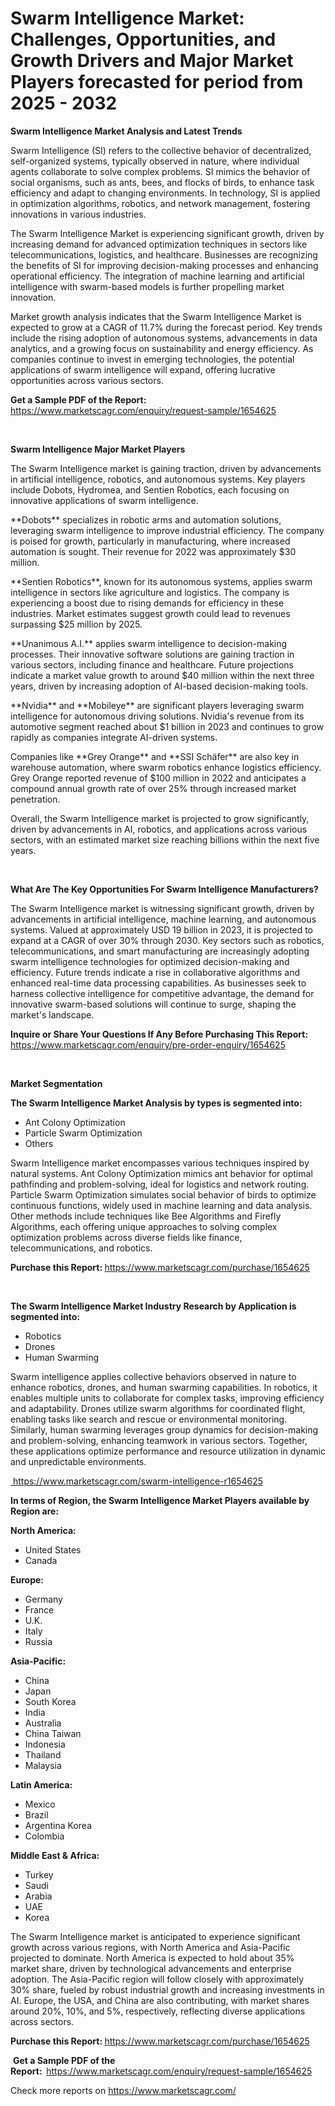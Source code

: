 <p><h1>Swarm Intelligence Market: Challenges, Opportunities, and Growth Drivers and Major Market Players forecasted for period from 2025 - 2032</h1></p><p><strong>Swarm Intelligence Market Analysis and Latest Trends</strong></p>
<p><p>Swarm Intelligence (SI) refers to the collective behavior of decentralized, self-organized systems, typically observed in nature, where individual agents collaborate to solve complex problems. SI mimics the behavior of social organisms, such as ants, bees, and flocks of birds, to enhance task efficiency and adapt to changing environments. In technology, SI is applied in optimization algorithms, robotics, and network management, fostering innovations in various industries.</p><p>The Swarm Intelligence Market is experiencing significant growth, driven by increasing demand for advanced optimization techniques in sectors like telecommunications, logistics, and healthcare. Businesses are recognizing the benefits of SI for improving decision-making processes and enhancing operational efficiency. The integration of machine learning and artificial intelligence with swarm-based models is further propelling market innovation.</p><p>Market growth analysis indicates that the Swarm Intelligence Market is expected to grow at a CAGR of 11.7% during the forecast period. Key trends include the rising adoption of autonomous systems, advancements in data analytics, and a growing focus on sustainability and energy efficiency. As companies continue to invest in emerging technologies, the potential applications of swarm intelligence will expand, offering lucrative opportunities across various sectors.</p></p>
<p><strong>Get a Sample PDF of the Report:&nbsp;</strong> <a href="https://www.marketscagr.com/enquiry/request-sample/1654625?utm_campaign=2460&utm_medium=2&utm_source=Github&utm_content=ia&utm_term=06032025&utm_id=swarm-intelligence">https://www.marketscagr.com/enquiry/request-sample/1654625</a></p>
<p>&nbsp;</p>
<p><strong>Swarm Intelligence Major Market Players</strong></p>
<p><p>The Swarm Intelligence market is gaining traction, driven by advancements in artificial intelligence, robotics, and autonomous systems. Key players include Dobots, Hydromea, and Sentien Robotics, each focusing on innovative applications of swarm intelligence.</p><p>**Dobots** specializes in robotic arms and automation solutions, leveraging swarm intelligence to improve industrial efficiency. The company is poised for growth, particularly in manufacturing, where increased automation is sought. Their revenue for 2022 was approximately $30 million.</p><p>**Sentien Robotics**, known for its autonomous systems, applies swarm intelligence in sectors like agriculture and logistics. The company is experiencing a boost due to rising demands for efficiency in these industries. Market estimates suggest growth could lead to revenues surpassing $25 million by 2025.</p><p>**Unanimous A.I.** applies swarm intelligence to decision-making processes. Their innovative software solutions are gaining traction in various sectors, including finance and healthcare. Future projections indicate a market value growth to around $40 million within the next three years, driven by increasing adoption of AI-based decision-making tools.</p><p>**Nvidia** and **Mobileye** are significant players leveraging swarm intelligence for autonomous driving solutions. Nvidia's revenue from its automotive segment reached about $1 billion in 2023 and continues to grow rapidly as companies integrate AI-driven systems.</p><p>Companies like **Grey Orange** and **SSI Schäfer** are also key in warehouse automation, where swarm robotics enhance logistics efficiency. Grey Orange reported revenue of $100 million in 2022 and anticipates a compound annual growth rate of over 25% through increased market penetration.</p><p>Overall, the Swarm Intelligence market is projected to grow significantly, driven by advancements in AI, robotics, and applications across various sectors, with an estimated market size reaching billions within the next five years.</p></p>
<p>&nbsp;</p>
<p><strong>What Are The Key Opportunities For Swarm Intelligence Manufacturers?</strong></p>
<p><p>The Swarm Intelligence market is witnessing significant growth, driven by advancements in artificial intelligence, machine learning, and autonomous systems. Valued at approximately USD 19 billion in 2023, it is projected to expand at a CAGR of over 30% through 2030. Key sectors such as robotics, telecommunications, and smart manufacturing are increasingly adopting swarm intelligence technologies for optimized decision-making and efficiency. Future trends indicate a rise in collaborative algorithms and enhanced real-time data processing capabilities. As businesses seek to harness collective intelligence for competitive advantage, the demand for innovative swarm-based solutions will continue to surge, shaping the market's landscape.</p></p>
<p><strong>Inquire or Share Your Questions If Any Before Purchasing This Report:</strong> <a href="https://www.marketscagr.com/enquiry/pre-order-enquiry/1654625?utm_campaign=2460&utm_medium=2&utm_source=Github&utm_content=ia&utm_term=06032025&utm_id=swarm-intelligence">https://www.marketscagr.com/enquiry/pre-order-enquiry/1654625</a></p>
<p>&nbsp;</p>
<p><strong>Market Segmentation</strong></p>
<p><strong>The Swarm Intelligence Market Analysis by types is segmented into:</strong></p>
<p><ul><li>Ant Colony Optimization</li><li>Particle Swarm Optimization</li><li>Others</li></ul></p>
<p><p>Swarm Intelligence market encompasses various techniques inspired by natural systems. Ant Colony Optimization mimics ant behavior for optimal pathfinding and problem-solving, ideal for logistics and network routing. Particle Swarm Optimization simulates social behavior of birds to optimize continuous functions, widely used in machine learning and data analysis. Other methods include techniques like Bee Algorithms and Firefly Algorithms, each offering unique approaches to solving complex optimization problems across diverse fields like finance, telecommunications, and robotics.</p></p>
<p><strong>Purchase this Report:&nbsp;</strong><a href="https://www.marketscagr.com/purchase/1654625?utm_campaign=2460&utm_medium=2&utm_source=Github&utm_content=ia&utm_term=06032025&utm_id=swarm-intelligence">https://www.marketscagr.com/purchase/1654625</a></p>
<p>&nbsp;</p>
<p><strong>The Swarm Intelligence Market Industry Research by Application is segmented into:</strong></p>
<p><ul><li>Robotics</li><li>Drones</li><li>Human Swarming</li></ul></p>
<p><p>Swarm intelligence applies collective behaviors observed in nature to enhance robotics, drones, and human swarming capabilities. In robotics, it enables multiple units to collaborate for complex tasks, improving efficiency and adaptability. Drones utilize swarm algorithms for coordinated flight, enabling tasks like search and rescue or environmental monitoring. Similarly, human swarming leverages group dynamics for decision-making and problem-solving, enhancing teamwork in various sectors. Together, these applications optimize performance and resource utilization in dynamic and unpredictable environments.</p></p>
<p><a href="https://www.marketscagr.com/swarm-intelligence-r1654625?utm_campaign=2460&utm_medium=2&utm_source=Github&utm_content=ia&utm_term=06032025&utm_id=swarm-intelligence">&nbsp;https://www.marketscagr.com/swarm-intelligence-r1654625</a></p>
<p><strong>In terms of Region, the Swarm Intelligence Market Players available by Region are:</strong></p>
<p>
    <p> <strong> North America: </strong>
        <ul>
            <li>United States</li>
            <li>Canada</li>
        </ul>
        </p> 
    <p> <strong> Europe: </strong>
        <ul>
            <li>Germany</li>
            <li>France</li>
            <li>U.K.</li>
            <li>Italy</li>
            <li>Russia</li>
        </ul>
        </p> 
    <p> <strong> Asia-Pacific: </strong>
        <ul>
            <li>China</li>
            <li>Japan</li>
            <li>South Korea</li>
            <li>India</li>
            <li>Australia</li>
            <li>China Taiwan</li>
            <li>Indonesia</li>
            <li>Thailand</li>
            <li>Malaysia</li>
        </ul>
        </p> 
    <p> <strong> Latin America: </strong>
        <ul>
            <li>Mexico</li>
            <li>Brazil</li>
            <li>Argentina Korea</li>
            <li>Colombia</li>
        </ul>
        </p> 
    <p> <strong> Middle East & Africa: </strong>
        <ul>
            <li>Turkey</li>
            <li>Saudi</li>
            <li>Arabia</li>
            <li>UAE</li>
            <li>Korea</li>
        </ul>
    </p>
    </p>
<p><p>The Swarm Intelligence market is anticipated to experience significant growth across various regions, with North America and Asia-Pacific projected to dominate. North America is expected to hold about 35% market share, driven by technological advancements and enterprise adoption. The Asia-Pacific region will follow closely with approximately 30% share, fueled by robust industrial growth and increasing investments in AI. Europe, the USA, and China are also contributing, with market shares around 20%, 10%, and 5%, respectively, reflecting diverse applications across sectors.</p></p>
<p><strong>Purchase this Report: </strong><a href="https://www.marketscagr.com/purchase/1654625?utm_campaign=2460&utm_medium=2&utm_source=Github&utm_content=ia&utm_term=06032025&utm_id=swarm-intelligence">https://www.marketscagr.com/purchase/1654625</a></p>
<p>&nbsp;<strong>Get a Sample PDF of the Report:&nbsp;&nbsp;</strong><a href="https://www.marketscagr.com/enquiry/request-sample/1654625?utm_campaign=2460&utm_medium=2&utm_source=Github&utm_content=ia&utm_term=06032025&utm_id=swarm-intelligence">https://www.marketscagr.com/enquiry/request-sample/1654625</a></p>
<p><strong></strong></p>
<p>Check more reports on <a href="https://www.marketscagr.com/?utm_campaign=2460&utm_medium=2&utm_source=Github&utm_content=ia&utm_term=06032025&utm_id=swarm-intelligence">https://www.marketscagr.com/</a></p>